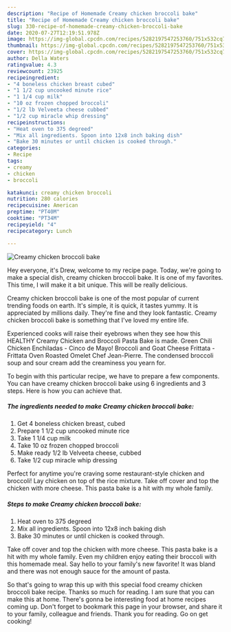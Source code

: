 ```yaml
---
description: "Recipe of Homemade Creamy chicken broccoli bake"
title: "Recipe of Homemade Creamy chicken broccoli bake"
slug: 330-recipe-of-homemade-creamy-chicken-broccoli-bake
date: 2020-07-27T12:19:51.978Z
image: https://img-global.cpcdn.com/recipes/5282197547253760/751x532cq70/creamy-chicken-broccoli-bake-recipe-main-photo.jpg
thumbnail: https://img-global.cpcdn.com/recipes/5282197547253760/751x532cq70/creamy-chicken-broccoli-bake-recipe-main-photo.jpg
cover: https://img-global.cpcdn.com/recipes/5282197547253760/751x532cq70/creamy-chicken-broccoli-bake-recipe-main-photo.jpg
author: Della Waters
ratingvalue: 4.3
reviewcount: 23925
recipeingredient:
- "4 boneless chicken breast cubed"
- "1 1/2 cup uncooked minute rice"
- "1 1/4 cup milk"
- "10 oz frozen chopped broccoli"
- "1/2 lb Velveeta cheese cubbed"
- "1/2 cup miracle whip dressing"
recipeinstructions:
- "Heat oven to 375 degreed"
- "Mix all ingredients. Spoon into 12x8 inch baking dish"
- "Bake 30 minutes or until chicken is cooked through."
categories:
- Recipe
tags:
- creamy
- chicken
- broccoli

katakunci: creamy chicken broccoli 
nutrition: 280 calories
recipecuisine: American
preptime: "PT40M"
cooktime: "PT34M"
recipeyield: "4"
recipecategory: Lunch

---
```



![Creamy chicken broccoli bake](https://img-global.cpcdn.com/recipes/5282197547253760/751x532cq70/creamy-chicken-broccoli-bake-recipe-main-photo.jpg)

Hey everyone, it's Drew, welcome to my recipe page. Today, we're going to make a special dish, creamy chicken broccoli bake. It is one of my favorites. This time, I will make it a bit unique. This will be really delicious.

Creamy chicken broccoli bake is one of the most popular of current trending foods on earth. It's simple, it is quick, it tastes yummy. It is appreciated by millions daily. They're fine and they look fantastic. Creamy chicken broccoli bake is something that I've loved my entire life.

Experienced cooks will raise their eyebrows when they see how this HEALTHY Creamy Chicken and Broccoli Pasta Bake is made. Green Chili Chicken Enchiladas - Cinco de Mayo! Broccoli and Goat Cheese Frittata - Frittata Oven Roasted Omelet Chef Jean-Pierre. The condensed broccoli soup and sour cream add the creaminess you yearn for.


To begin with this particular recipe, we have to prepare a few components. You can have creamy chicken broccoli bake using 6 ingredients and 3 steps. Here is how you can achieve that.

<!--inarticleads1-->

##### The ingredients needed to make Creamy chicken broccoli bake:

1. Get 4 boneless chicken breast, cubed
1. Prepare 1 1/2 cup uncooked minute rice
1. Take 1 1/4 cup milk
1. Take 10 oz frozen chopped broccoli
1. Make ready 1/2 lb Velveeta cheese, cubbed
1. Take 1/2 cup miracle whip dressing


Perfect for anytime you&#39;re craving some restaurant-style chicken and broccoli! Lay chicken on top of the rice mixture. Take off cover and top the chicken with more cheese. This pasta bake is a hit with my whole family. 

<!--inarticleads2-->

##### Steps to make Creamy chicken broccoli bake:

1. Heat oven to 375 degreed
1. Mix all ingredients. Spoon into 12x8 inch baking dish
1. Bake 30 minutes or until chicken is cooked through.


Take off cover and top the chicken with more cheese. This pasta bake is a hit with my whole family. Even my children enjoy eating their broccoli with this homemade meal. Say hello to your family&#39;s new favorite! It was bland and there was not enough sauce for the amount of pasta. 

So that's going to wrap this up with this special food creamy chicken broccoli bake recipe. Thanks so much for reading. I am sure that you can make this at home. There's gonna be interesting food at home recipes coming up. Don't forget to bookmark this page in your browser, and share it to your family, colleague and friends. Thank you for reading. Go on get cooking!
